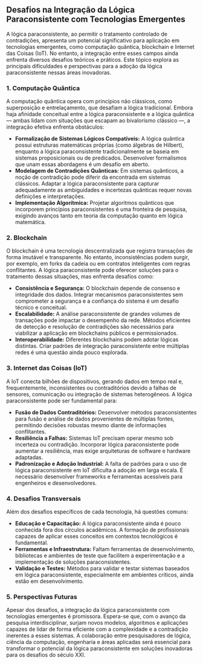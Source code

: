
## Desafios na Integração da Lógica Paraconsistente com Tecnologias Emergentes

A lógica paraconsistente, ao permitir o tratamento controlado de contradições, apresenta um potencial significativo para aplicação em tecnologias emergentes, como computação quântica, blockchain e Internet das Coisas (IoT). No entanto, a integração entre esses campos ainda enfrenta diversos desafios teóricos e práticos. Este tópico explora as principais dificuldades e perspectivas para a adoção da lógica paraconsistente nessas áreas inovadoras.

### 1. Computação Quântica

A computação quântica opera com princípios não clássicos, como superposição e entrelaçamento, que desafiam a lógica tradicional. Embora haja afinidade conceitual entre a lógica paraconsistente e a lógica quântica — ambas lidam com situações que escapam ao bivalorismo clássico —, a integração efetiva enfrenta obstáculos:

- **Formalização de Sistemas Lógicos Compatíveis:** A lógica quântica possui estruturas matemáticas próprias (como álgebras de Hilbert), enquanto a lógica paraconsistente tradicionalmente se baseia em sistemas proposicionais ou de predicados. Desenvolver formalismos que unam essas abordagens é um desafio em aberto.
- **Modelagem de Contradições Quânticas:** Em sistemas quânticos, a noção de contradição pode diferir da encontrada em sistemas clássicos. Adaptar a lógica paraconsistente para capturar adequadamente as ambiguidades e incertezas quânticas requer novas definições e interpretações.
- **Implementação Algorítmica:** Projetar algoritmos quânticos que incorporem princípios paraconsistentes é uma fronteira de pesquisa, exigindo avanços tanto em teoria da computação quanto em lógica matemática.

### 2. Blockchain

O blockchain é uma tecnologia descentralizada que registra transações de forma imutável e transparente. No entanto, inconsistências podem surgir, por exemplo, em forks da cadeia ou em contratos inteligentes com regras conflitantes. A lógica paraconsistente pode oferecer soluções para o tratamento dessas situações, mas enfrenta desafios como:

- **Consistência e Segurança:** O blockchain depende de consenso e integridade dos dados. Integrar mecanismos paraconsistentes sem comprometer a segurança e a confiança do sistema é um desafio técnico e conceitual.
- **Escalabilidade:** A análise paraconsistente de grandes volumes de transações pode impactar o desempenho da rede. Métodos eficientes de detecção e resolução de contradições são necessários para viabilizar a aplicação em blockchains públicos e permissionados.
- **Interoperabilidade:** Diferentes blockchains podem adotar lógicas distintas. Criar padrões de integração paraconsistente entre múltiplas redes é uma questão ainda pouco explorada.

### 3. Internet das Coisas (IoT)

A IoT conecta bilhões de dispositivos, gerando dados em tempo real e, frequentemente, inconsistentes ou contraditórios devido a falhas de sensores, comunicação ou integração de sistemas heterogêneos. A lógica paraconsistente pode ser fundamental para:

- **Fusão de Dados Contraditórios:** Desenvolver métodos paraconsistentes para fusão e análise de dados provenientes de múltiplas fontes, permitindo decisões robustas mesmo diante de informações conflitantes.
- **Resiliência a Falhas:** Sistemas IoT precisam operar mesmo sob incerteza ou contradição. Incorporar lógica paraconsistente pode aumentar a resiliência, mas exige arquiteturas de software e hardware adaptadas.
- **Padronização e Adoção Industrial:** A falta de padrões para o uso de lógica paraconsistente em IoT dificulta a adoção em larga escala. É necessário desenvolver frameworks e ferramentas acessíveis para engenheiros e desenvolvedores.

### 4. Desafios Transversais

Além dos desafios específicos de cada tecnologia, há questões comuns:

- **Educação e Capacitação:** A lógica paraconsistente ainda é pouco conhecida fora dos círculos acadêmicos. A formação de profissionais capazes de aplicar esses conceitos em contextos tecnológicos é fundamental.
- **Ferramentas e Infraestrutura:** Faltam ferramentas de desenvolvimento, bibliotecas e ambientes de teste que facilitem a experimentação e a implementação de soluções paraconsistentes.
- **Validação e Testes:** Métodos para validar e testar sistemas baseados em lógica paraconsistente, especialmente em ambientes críticos, ainda estão em desenvolvimento.

### 5. Perspectivas Futuras

Apesar dos desafios, a integração da lógica paraconsistente com tecnologias emergentes é promissora. Espera-se que, com o avanço da pesquisa interdisciplinar, surjam novos modelos, algoritmos e aplicações capazes de lidar de forma eficiente com a complexidade e a contradição inerentes a esses sistemas. A colaboração entre pesquisadores de lógica, ciência da computação, engenharia e áreas aplicadas será essencial para transformar o potencial da lógica paraconsistente em soluções inovadoras para os desafios do século XXI.
```
